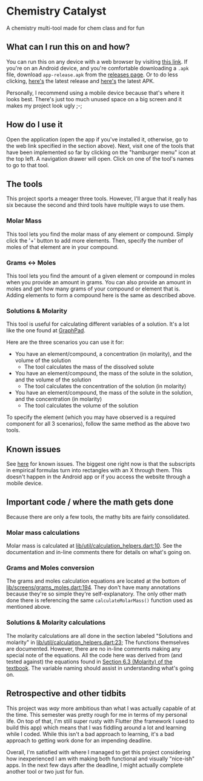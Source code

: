 # Chemistry Catalyst

A chemistry multi-tool made for chem class and for fun

## What can I run this on and how?
You can run this on any device with a web browser by visiting [this link](https://chem-catalyst.herokuapp.com/). If you're on an Android device, and you're comfortable downloading a `.apk` file, download `app-release.apk` from the [releases page](https://github.com/IncPlusPlus/chemistry-catalyst/releases). Or to do less clicking, [here's](https://github.com/IncPlusPlus/chemistry-catalyst/releases/latest) the latest release and [here's](https://github.com/IncPlusPlus/chemistry-catalyst/releases/latest/download/app-release.apk) the latest APK.

Personally, I recommend using a mobile device because that's where it looks best. There's just too much unused space on a big screen and it makes my project look ugly ;-;

## How do I use it
Open the application (open the app if you've installed it, otherwise, go to the web link specified in the section above). Next, visit one of the tools that have been implemented so far by clicking on the "hamburger menu" icon at the top left. A navigation drawer will open. Click on one of the tool's names to go to that tool.

## The tools
This project sports a meager three tools. However, I'll argue that it really has six because the second and third tools have multiple ways to use them.

### Molar Mass
This tool lets you find the molar mass of any element or compound. Simply click the '+' button to add more elements. Then, specify the number of moles of that element are in your compound.

### Grams <-> Moles
This tool lets you find the amount of a given element or compound in moles when you provide an amount in grams. You can also provide an amount in moles and get how many grams of your compound or element that is. Adding elements to form a compound here is the same as described above.

### Solutions & Molarity
This tool is useful for calculating different variables of a solution. It's a lot like the one found at [GraphPad](https://www.graphpad.com/quickcalcs/molarityform/).

Here are the three scenarios you can use it for:
- You have an element/compound, a concentration (in molarity), and the volume of the solution
  - The tool calculates the mass of the dissolved solute
- You have an element/compound, the mass of the solute in the solution, and the volume of the solution
  - The tool calculates the concentration of the solution (in molarity)
- You have an element/compound, the mass of the solute in the solution, and the concentration (in molarity)
  - The tool calculates the volume of the solution

To specify the element (which you may have observed is a required component for all 3 scenarios), follow the same method as the above two tools.

## Known issues
See [here](https://github.com/IncPlusPlus/chemistry-catalyst/issues) for known issues. The biggest one right now is that the subscripts in empirical formulas turn into rectangles with an X through them. This doesn't happen in the Android app or if you access the website through a mobile device.

## Important code / where the math gets done
Because there are only a few tools, the mathy bits are fairly consolidated.

### Molar mass calculations
Molar mass is calculated at [lib/util/calculation_helpers.dart:10](https://github.com/IncPlusPlus/chemistry-catalyst/blob/main/lib/util/calculation_helpers.dart#L10). See the documentation and in-line comments there for details on what's going on.

### Grams and Moles conversion
The grams and moles calculation equations are located at the bottom of [lib/screens/grams_moles.dart:194](https://github.com/IncPlusPlus/chemistry-catalyst/blob/main/lib/screens/grams_moles.dart#L194). They don't have many annotations because they're so simple they're self-explanatory. The only other math done there is referencing the same `calculateMolarMass()` function used as mentioned above.

### Solutions & Molarity calculations
The molarity calculations are all done in the section labeled "Solutions and molarity" in [lib/util/calculation_helpers.dart:23](https://github.com/IncPlusPlus/chemistry-catalyst/blob/main/lib/util/calculation_helpers.dart#L23); The functions themselves are documented. However, there are no in-line comments making any special note of the equations. All the code here was derived from (and tested against) the equations found in [Section 6.3 (Molarity) of the textbook](https://openstax.org/books/chemistry-atoms-first-2e/pages/6-3-molarity). The variable naming should assist in understanding what's going on. 

## Retrospective and other tidbits
This project was _way_ more ambitious than what I was actually capable of at the time. This semester was pretty rough for me in terms of my personal life. On top of that, I'm still super rusty with Flutter (the framework I used to build this app) which means that I was fiddling around a lot and learning while I coded. While this isn't a bad approach to learning, it's a bad approach to getting work done for an impending deadline.

Overall, I'm satisfied with where I managed to get this project considering how inexperienced I am with making both functional and visually "nice-ish" apps. In the next few days after the deadline, I might actually complete another tool or two just for fun.